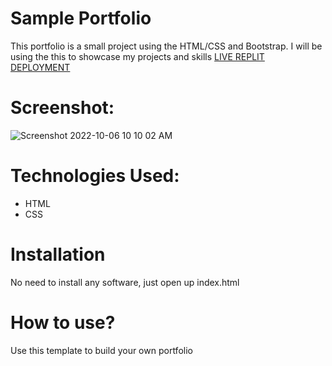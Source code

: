 
# Sample Portfolio
This portfolio is a small project using the HTML/CSS and Bootstrap. I will be using the this to showcase my projects and skills [LIVE REPLIT DEPLOYMENT](https://Portfolio.tayofalusi.repl.co)

# Screenshot:
![Screenshot 2022-10-06 10 10 02 AM](https://user-images.githubusercontent.com/110652800/194350357-2784fc3d-6b4f-44ce-a376-9f9917c01dab.png)

# Technologies Used:
* HTML
* CSS

# Installation
 No need to install any software, just open up index.html
 
# How to use?
Use this template to build your own portfolio

